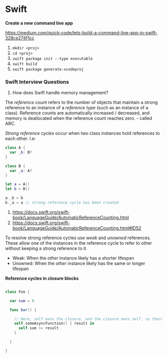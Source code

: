 # Swift

**Create a new command line app**

https://medium.com/quick-code/lets-build-a-command-line-app-in-swift-328ce274f1cc

1. `mkdir <proj>`
2. `cd <proj>`
3. `swift package init --type executable`
4. `swift build`
5. `swift package generate-xcodeproj`

### Swift Interview Questions

1. How does Swift handle memory management?

The _reference count_ refers to the number of objects that maintain a strong
reference to an instance of a _reference type_ (such as an instance of a class).
Reference counts are automatically increased / decreased, and memory is deallocated
when the reference count reaches zero. - called ARC.


_Strong reference cycles_ occur when two class instances hold references to each other.
I.e:

```swift
class A {
  var _b: B?
}

class B {
  var _a: A?
}

let a = A()
let b = B()

a._b = b
b._a = a // strong reference cycle has been created
```

1. https://docs.swift.org/swift-book/LanguageGuide/AutomaticReferenceCounting.html
2. https://docs.swift.org/swift-book/LanguageGuide/AutomaticReferenceCounting.html#ID52

To resolve strong reference cycles use _weak_ and _unowned_ references. These allow
one of the instances in the reference cycle to refer to other without keeping a strong
reference to it.

- Weak: When the _other_ instance likely has a shorter lifespan
- Unowned: When the _other_ instance likely has the same or longer lifespan


**Reference cycles in closure blocks**

```swift

class Foo {

  var sum = 0

  func bar() {

    // Here, self owns the closure, and the closure owns self, so there is a reference cycle.
    self.someAsyncFunction() { result in
      self.sum += result
    }

  }

}

```
